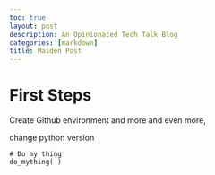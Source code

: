 ```yaml
---
toc: true
layout: post
description: An Opinionated Tech Talk Blog
categories: [markdown]
title: Maiden Post
---
```

# First Steps

Create Github environment and more and even more, 

change python version

    # Do my thing
    do_mything( )